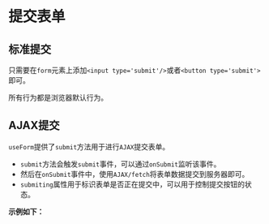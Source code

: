 # 提交表单


## 标准提交
 
只需要在`form`元素上添加`<input type='submit'/>`或者`<button type='submit'>`即可。

所有行为都是浏览器默认行为。

## AJAX提交

`useForm`提供了`submit`方法用于进行`AJAX`提交表单。

- `submit`方法会触发`submit`事件，可以通过`onSubmit`监听该事件。
- 然后在`onSubmit`事件中，使用`AJAX/fetch`将表单数据提交到服务器即可。
- `submiting`属性用于标识表单是否正在提交中，可以用于控制提交按钮的状态。

**示例如下：**

<demo react="form/form/formSubmit.tsx"/>

